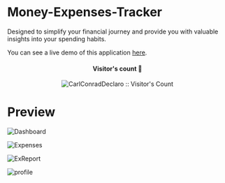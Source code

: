 # Money-Expenses-Tracker
Designed to simplify your financial journey and provide you with valuable insights into your spending habits.

You can see a live demo of this application <a href="https://money-expenses-tracker.000webhostapp.com/expensesTracker.php">here</a>.

<h4 align="center">Visitor's count 👀</h4>
<p align="center"><img src="https://profile-counter.glitch.me/Money-Expenses-Tracker/count.svg" alt="CarlConradDeclaro :: Visitor's Count" /></p>

# Preview 

![Dashboard](https://github.com/CarlConradDeclaro/Money-Expenses-Tracker-0.1/assets/110441309/0780b715-4570-4ece-81c1-5908dd0f1c32)


![Expenses](https://github.com/CarlConradDeclaro/Money-Expenses-Tracker-0.1/assets/110441309/86caa1e6-d0ed-4929-8974-28924928bc4c)

![ExReport](https://github.com/CarlConradDeclaro/Money-Expenses-Tracker-0.1/assets/110441309/75469c25-9ddd-4f73-9255-85d70db636ae)


![profile](https://github.com/CarlConradDeclaro/Money-Expenses-Tracker-0.1/assets/110441309/6b222406-5780-4d13-bbd4-a7a7ae6fd0d6)
